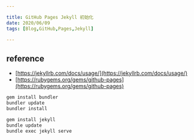 ```yaml
---

title: GitHub Pages Jekyll 初始化
date: 2020/06/09
tags: [Blog,GitHub,Pages,Jekyll]

---
```



## reference
- [https://jekyllrb.com/docs/usage/](https://jekyllrb.com/docs/usage/)
- [https://rubygems.org/gems/github-pages](https://rubygems.org/gems/github-pages)


```bash
gem install bundler
bundler update
bundler install

gem install jekyll
bundle update
bundle exec jekyll serve
```
